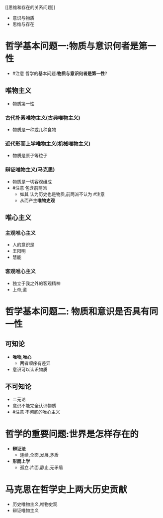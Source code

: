 [[思维和存在的关系问题]]
- 意识与物质
- 思维与存在
# 哲学基本问题一:物质与意识何者是第一性
- #注意 哲学的基本问题:**物质与意识何者是第一性**?
## 唯物主义
- 物质第一性
### 古代朴素唯物主义(古典唯物主义)
- 物质是一种或几种食物
### 近代形而上学唯物主义(机械唯物主义)
- 物质是原子等粒子
### 辩证唯物主义(马克思)
- 物质是一切客观组成
- #注意 包含前两派
	- 如其 认为历史也是物质,前两派不认为 #注意
	- 从而产生**唯物史观** <!--SR:!2022-10-13,1,230!2022-10-14,2,244-->

## 唯心主义
### 主观唯心主义
- 人的意识是
- 王阳明
- 慧能
### 客观唯心主义
- 独立于我之外的客观精神
- 上帝,道

# 哲学基本问题二: 物质和意识是否具有同一性
## 可知论
- **唯物,唯心**
	- 两者顺序有差异
- 意识可以认识物质
## 不可知论
- 二元论
- 意识不能完全认识物质
- #注意 不彻底的唯心主义 <!--SR:!2022-10-13,1,230-->

# 哲学的重要问题:世界是怎样存在的
- **辩证法**
	- 连续,全面,发展,矛盾
- **形而上学**
	- 孤立.片面,静止,无矛盾 <!--SR:!2022-10-13,1,230-->

# 马克思在哲学史上两大历史贡献
- 历史唯物主义,唯物史观
- 辩证唯物主义